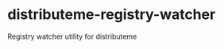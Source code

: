 distributeme-registry-watcher
=============================

Registry watcher utility for distributeme
